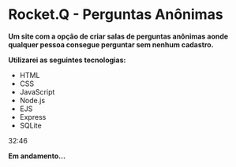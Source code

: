 # Rocket.Q - Perguntas Anônimas

**Um site com a opção de criar salas de perguntas anônimas aonde qualquer pessoa consegue perguntar sem nenhum cadastro.**

**Utilizarei as seguintes tecnologias:**

- HTML
- CSS
- JavaScript
- Node.js
- EJS
- Express
- SQLite

32:46

**Em andamento...**
